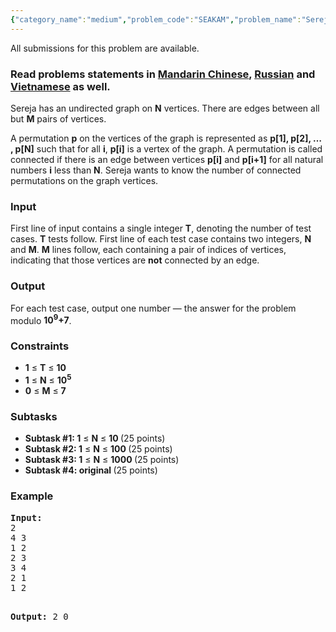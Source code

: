 ```yaml
---
{"category_name":"medium","problem_code":"SEAKAM","problem_name":"Sereja and Salesman","languages_supported":{"0":"ADA","1":"ASM","2":"BASH","3":"BF","4":"C","5":"C99 strict","6":"CAML","7":"CLOJ","8":"CLPS","9":"CPP 4.3.2","10":"CPP 4.9.2","11":"CPP14","12":"CS2","13":"D","14":"ERL","15":"FORT","16":"FS","17":"GO","18":"HASK","19":"ICK","20":"ICON","21":"JAVA","22":"JS","23":"LISP clisp","24":"LISP sbcl","25":"LUA","26":"NEM","27":"NICE","28":"NODEJS","29":"PAS fpc","30":"PAS gpc","31":"PERL","32":"PERL6","33":"PHP","34":"PIKE","35":"PRLG","36":"PYTH","37":"PYTH 3.4","38":"RUBY","39":"SCALA","40":"SCM guile","41":"SCM qobi","42":"ST","43":"TCL","44":"TEXT","45":"WSPC"},"max_timelimit":1,"source_sizelimit":50000,"problem_author":"sereja","problem_tester":"antoniuk1","date_added":"14-10-2014","tags":{"0":"combinatorics","1":"dp","2":"jan16","3":"medium","4":"sereja"},"editorial_url":"http://discuss.codechef.com/problems/SEAKAM","time":{"view_start_date":1452504600,"submit_start_date":1452504600,"visible_start_date":1452504600,"end_date":1735669800},"layout":"problem"}
---
```

<span class="solution-visible-txt">All submissions for this problem are available.</span><h3> Read problems statements in <a target="_blank" href="http://www.codechef.com/download/translated/JAN16/mandarin/SEAKAM.pdf">Mandarin Chinese</a>, <a target="_blank" href="http://www.codechef.com/download/translated/JAN16/russian/SEAKAM.pdf">Russian</a> and <a target="_blank" href="http://www.codechef.com/download/translated/JAN16/vietnamese/SEAKAM.pdf">Vietnamese</a> as well.</h3>
<p>
Sereja has an undirected graph on <b>N</b> vertices. There are edges between all but <b>M</b> pairs of vertices.
</p>
<p>A permutation <b>p</b> on the vertices of the graph is represented as <b>p[1], p[2], … , p[N]</b> such that for all <b>i</b>, <b>p[i]</b> is a vertex of the graph. A permutation is called connected if there is an edge between vertices <b>p[i]</b> and <b>p[i+1]</b> for all natural numbers <b>i</b> less than <b>N</b>. Sereja wants to know the number of connected permutations on the graph vertices.
</p>
<h3>Input</h3>
<p>
First line of input contains a single integer <b>T</b>, denoting the number of test cases. <b>T</b> tests follow. First line of each test case contains two integers, <b>N</b> and <b>M</b>. <b>M</b> lines follow, each containing a pair of indices of vertices, indicating that those vertices are <b>not</b> connected by an edge.
</p>
<h3>Output</h3>
<p>
For each test case, output one number — the answer for the problem modulo <b>10<sup>9</sup>+7</b>.
</p>
<h3>Constraints</h3>
<ul>
<li><b>1</b> ≤ <b>T</b> ≤ <b> 10 </b></li>
<li><b>1</b> ≤ <b>N</b> ≤ <b> 10<sup>5</sup></b></li>
<li><b>0</b> ≤ <b>M</b> ≤ <b> 7 </b></li>
</ul>
<h3>Subtasks</h3>
<ul>
<li><b>Subtask #1: </b> <b>1</b> ≤ <b>N</b> ≤ <b> 10 </b> (25 points) </li>
<li><b>Subtask #2: </b> <b>1</b> ≤ <b>N</b> ≤ <b> 100 </b> (25 points) </li>
<li><b>Subtask #3: </b> <b>1</b> ≤ <b>N</b> ≤ <b> 1000 </b> (25 points) </li>
<li><b>Subtask #4: </b> <b> original </b> (25 points) </li>
</ul>
<h3>Example</h3>
<pre><b>Input:</b>
2
4 3
1 2
2 3
3 4
2 1
1 2

<b>Output:</b>
2
0

</pre>